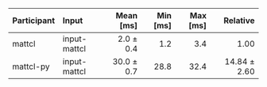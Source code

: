 | Participant | Input | Mean [ms] | Min [ms] | Max [ms] | Relative |
|:---|:---|---:|---:|---:|---:|
| mattcl | input-mattcl | 2.0 ± 0.4 | 1.2 | 3.4 | 1.00 |
| mattcl-py | input-mattcl | 30.0 ± 0.7 | 28.8 | 32.4 | 14.84 ± 2.60 |
